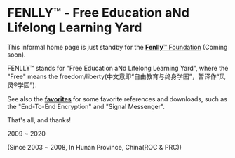 FENLLY™ - Free Education aNd Lifelong Learning Yard
=================

This informal home page is just standby for the [**Fenlly**™ Foundation](https://fenlly.org)
(Coming soon).

FENLLY™ stands for "Free Education aNd Lifelong Learning Yard", where the "Free" means the freedom/liberty(中文意即“自由教育与终身学园”，暂译作“风灵®学园”).

See also the [**favorites**](https://fenlly.org/favorites) for some favorite references
and downloads, such as the "End-To-End Encryption" and "Signal Messenger".

That's all, and thanks!


2009 ~ 2020

(Since 2003 ~ 2008, In Hunan Province, China(ROC & PRC))
